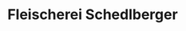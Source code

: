 ---
title: "Fleischerei Schedlberger"
url: /steinbach-an-der-steyr/fleischerei-schedlberger/
shop: Metzgerei
---